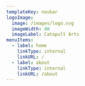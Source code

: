 ```yaml
---
templateKey: navbar
logoImage: 
  image: /images/logo.svg
  imageWidth: 40
  imageLabel: Catapult Arts
menuItems:
  - label: home
    linkType: internal
    linkURL: /
  - label: about
    linkType: internal
    linkURL: /about
---
```



